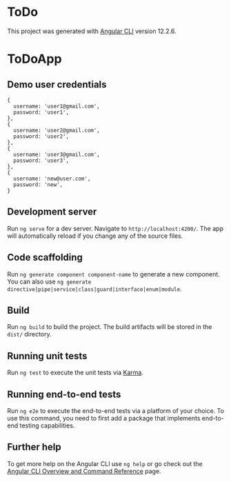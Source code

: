 # ToDo

This project was generated with [Angular CLI](https://github.com/angular/angular-cli) version 12.2.6.

# ToDoApp

## Demo user credentials

```
{
  username: 'user1@gmail.com',
  password: 'user1',
},
{
  username: 'user2@gmail.com',
  password: 'user2',
},
{
  username: 'user3@gmail.com',
  password: 'user3',
},
{
  username: 'new@user.com',
  password: 'new',
}

```

## Development server

Run `ng serve` for a dev server. Navigate to `http://localhost:4200/`. The app will automatically reload if you change any of the source files.

## Code scaffolding

Run `ng generate component component-name` to generate a new component. You can also use `ng generate directive|pipe|service|class|guard|interface|enum|module`.

## Build

Run `ng build` to build the project. The build artifacts will be stored in the `dist/` directory.

## Running unit tests

Run `ng test` to execute the unit tests via [Karma](https://karma-runner.github.io).

## Running end-to-end tests

Run `ng e2e` to execute the end-to-end tests via a platform of your choice. To use this command, you need to first add a package that implements end-to-end testing capabilities.

## Further help

To get more help on the Angular CLI use `ng help` or go check out the [Angular CLI Overview and Command Reference](https://angular.io/cli) page.
